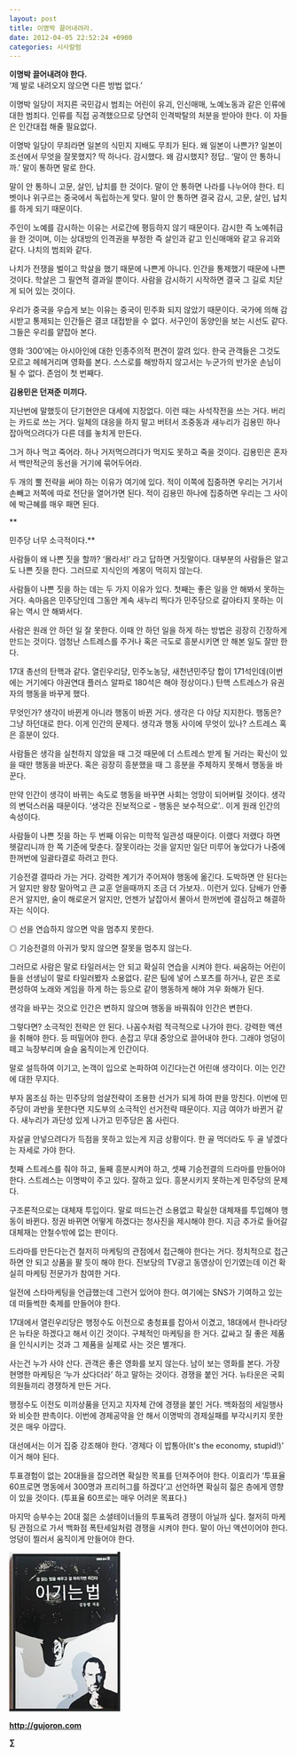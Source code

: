 ```yaml
---
layout: post
title: 이명박 끌어내려라.
date: 2012-04-05 22:52:24 +0900
categories: 시사칼럼
---
```

**이명박 끌어내려야 한다.**  
‘제 발로 내려오지 않으면 다른 방법 없다.’ 

이명박 일당이 저지른 국민감시 범죄는 어린이 유괴, 인신매매, 노예노동과 같은 인류에 대한 범죄다. 인류를 직접 공격했으므로 당연히 인격박탈의 처분을 받아야 한다. 이 자들은 인간대접 해줄 필요없다. 

이명박 일당이 무죄라면 일본의 식민지 지배도 무죄가 된다. 왜 일본이 나쁜가? 일본이 조선에서 무엇을 잘못했지? 딱 하나다. 감시했다. 왜 감시했지? 정답.. ‘말이 안 통하니까.’ 말이 통하면 말로 한다. 

말이 안 통하니 고문, 살인, 납치를 한 것이다. 말이 안 통하면 나라를 나누어야 한다. 티벳이나 위구르는 중국에서 독립하는게 맞다. 말이 안 통하면 결국 감시, 고문, 살인, 납치를 하게 되기 때문이다. 

주인이 노예를 감시하는 이유는 서로간에 평등하지 않기 때문이다. 감시한 즉 노예취급을 한 것이며, 이는 상대방의 인격권을 부정한 즉 살인과 같고 인신매매와 같고 유괴와 같다. 나치의 범죄와 같다. 

나치가 전쟁을 벌이고 학살을 했기 때문에 나쁜게 아니다. 인간을 통제했기 때문에 나쁜 것이다. 학살은 그 필연적 결과일 뿐이다. 사람을 감시하기 시작하면 결국 그 길로 치닫게 되어 있는 것이다. 

우리가 중국을 우습게 보는 이유는 중국이 민주화 되지 않았기 때문이다. 국가에 의해 감시받고 통제되는 인간들은 결코 대접받을 수 없다. 서구인이 동양인을 보는 시선도 같다. 그들은 우리를 얕잡아 본다. 

영화 ‘300’에는 아시아인에 대한 인종주의적 편견이 깔려 있다. 한국 관객들은 그것도 모르고 헤헤거리며 영화를 본다. 스스로를 해방하지 않고서는 누군가의 반가운 손님이 될 수 없다. 존엄이 첫 번째다. 





**김용민은 던져준 미끼다.** 

지난번에 말했듯이 단기현안은 대세에 지장없다. 이런 때는 사석작전을 쓰는 거다. 버리는 카드로 쓰는 거다. 일체의 대응을 하지 말고 버텨서 조중동과 새누리가 김용민 하나 잡아먹으려다가 다른 데를 놓치게 만든다. 

그거 하나 먹고 죽어라. 하나 거저먹으려다가 먹지도 못하고 죽을 것이다. 김용민은 혼자서 백만적군의 동선을 거기에 묶어두어라. 

두 개의 뿔 전략을 써야 하는 이유가 여기에 있다. 적이 이쪽에 집중하면 우리는 거기서 손빼고 저쪽에 따로 전단을 열어가면 된다. 적이 김용민 하나에 집중하면 우리는 그 사이에 박근혜를 매우 패면 된다. 


** 



민주당 너무 소극적이다.** 

사람들이 왜 나쁜 짓을 할까? ‘몰라서!’ 라고 답하면 거짓말이다. 대부분의 사람들은 알고도 나쁜 짓을 한다. 그러므로 지식인의 계몽이 먹히지 않는다. 

사람들이 나쁜 짓을 하는 데는 두 가지 이유가 있다. 첫째는 좋은 일을 안 해봐서 못하는 거다. 속마음은 민주당인데 그동안 계속 새누리 찍다가 민주당으로 갈아타지 못하는 이유는 역시 안 해봐서다. 

사람은 원래 안 하던 일 잘 못한다. 이때 안 하던 일을 하게 하는 방법은 굉장히 긴장하게 만드는 것이다. 엄청난 스트레스를 주거나 혹은 극도로 흥분시키면 안 해본 일도 잘만 한다. 

17대 총선의 탄핵과 같다. 열린우리당, 민주노농당, 새천년민주당 합이 171석인데(이번에는 거기에다 야권연대 플러스 알파로 180석은 해야 정상이다.) 탄핵 스트레스가 유권자의 행동을 바꾸게 했다. 

무엇인가? 생각이 바뀐게 아니라 행동이 바뀐 거다. 생각은 다 야당 지지한다. 행동은? 그냥 하던대로 한다. 이게 인간의 문제다. 생각과 행동 사이에 무엇이 있나? 스트레스 혹은 흥분이 있다. 

사람들은 생각을 실천하지 않았을 때 그것 때문에 더 스트레스 받게 될 거라는 확신이 있을 때만 행동을 바꾼다. 혹은 굉장히 흥분했을 때 그 흥분을 주체하지 못해서 행동을 바꾼다. 

만약 인간이 생각이 바뀌는 속도로 행동을 바꾸면 사회는 엉망이 되어버릴 것이다. 생각의 변덕스러움 때문이다. ‘생각은 진보적으로 - 행동은 보수적으로’.. 이게 원래 인간의 속성이다. 

사람들이 나쁜 짓을 하는 두 번째 이유는 미학적 일관성 때문이다. 이랬다 저랬다 하면 헷갈리니까 한 쪽 기준에 맞춘다. 잘못이라는 것을 알지만 일단 미루어 놓았다가 나중에 한꺼번에 일괄타결로 하려고 한다. 

기승전결 결따라 가는 거다. 강력한 계기가 주어져야 행동에 옮긴다. 도박하면 안 된다는거 알지만 왕창 말아먹고 큰 교훈 얻을때까지 조금 더 가보자.. 이런거 있다. 담배가 안좋은거 알지만, 술이 해로운거 알지만, 언젠가 날잡아서 몰아서 한꺼번에 결심하고 해결하자는 식이다. 

◎ 선을 연습하지 않으면 악을 멈추지 못한다.

  
◎ 기승전결의 아귀가 맞지 않으면 잘못을 멈추지 않는다. 

그러므로 사람은 말로 타일러서는 안 되고 확실히 연습을 시켜야 한다. 싸움하는 어린이들을 선생님이 말로 타일러봤자 소용없다. 같은 팀에 넣어 스포츠를 하거나, 같은 조로 편성하여 노래와 게임을 하게 하는 등으로 같이 행동하게 해야 겨우 화해가 된다. 

생각을 바꾸는 것으로 인간은 변하지 않으며 행동을 바꿔줘야 인간은 변한다. 

그렇다면? 소극적인 전략은 안 된다. 나꼼수처럼 적극적으로 나가야 한다. 강력한 액션을 취해야 한다. 등 떠밀어야 한다. 손잡고 무대 중앙으로 끌어내야 한다. 그래야 엉덩이 떼고 늑장부리며 슬슬 움직이는게 인간이다. 

말로 설득하여 이기고, 논객이 입으로 논파하여 이긴다는건 어린애 생각이다. 이는 인간에 대한 무지다. 

부자 몸조심 하는 민주당의 엄살전략이 조용한 선거가 되게 하여 판을 망친다. 이번에 민주당이 과반을 못한다면 지도부의 소극적인 선거전략 때문이다. 지금 여야가 바뀐거 같다. 새누리가 과단성 있게 나가고 민주당은 몸 사린다. 

자살골 안넣으려다가 득점을 못하고 있는게 지금 상황이다. 한 골 먹더라도 두 골 넣겠다는 자세로 가야 한다. 

첫째 스트레스를 줘야 하고, 둘째 흥분시켜야 하고, 셋째 기승전결의 드라마를 만들어야 한다. 스트레스는 이명박이 주고 있다. 잘하고 있다. 흥분시키지 못하는게 민주당의 문제다. 

구조론적으로는 대체재 투입이다. 말로 떠드는건 소용없고 확실한 대체재를 투입해야 행동이 바뀐다. 정권 바뀌면 어떻게 하겠다는 청사진을 제시해야 한다. 지금 추가로 들어갈 대체재는 안철수밖에 없는 판이다. 

드라마를 만든다는건 철저히 마케팅의 관점에서 접근해야 한다는 거다. 정치적으로 접근하면 안 되고 상품을 팔 듯이 해야 한다. 진보당의 TV광고 동영상이 인기였는데 이건 확실히 마케팅 전문가가 참여한 거다. 

일전에 스타마케팅을 언급했는데 그런거 있어야 한다. 여기에는 SNS가 기여하고 있는데 떠들썩한 축제를 만들어야 한다. 

17대에서 열린우리당은 행정수도 이전으로 충청표를 잡아서 이겼고, 18대에서 한나라당은 뉴타운 하겠다고 해서 이긴 것이다. 구체적인 마케팅을 한 거다. 값싸고 질 좋은 제품을 인식시키는 것과 그 제품을 실제로 사는 것은 별개다. 

사는건 누가 사야 산다. 관객은 좋은 영화를 보지 않는다. 남이 보는 영화를 본다. 가장 현명한 마케팅은 ‘누가 샀다더라’ 하고 말하는 것이다. 경쟁을 붙인 거다. 뉴타운은 국회의원들끼리 경쟁하게 만든 거다. 

행정수도 이전도 미끼상품을 던지고 지자체 간에 경쟁을 붙인 거다. 백화점의 세일행사와 비슷한 판촉이다. 이번에 경제공약을 안 해서 이명박의 경제실패를 부각시키지 못한 것은 매우 아깝다. 

대선에서는 이거 집중 강조해야 한다. ‘경제다 이 밥통아(It's the economy, stupid!)’ 이거 해야 된다. 

투표경험이 없는 20대들을 잡으려면 확실한 목표를 던져주어야 한다. 이효리가 ‘투표율 60프로면 명동에서 300명과 프리허그를 하겠다’고 선언하면 확실히 젊은 층에게 영향이 있을 것이다. (투표율 60프로는 매우 어려운 목표다.) 



마지막 승부수는 20대 젊은 소셜테이너들의 투표독려 경쟁이 아닐까 싶다. 철저히 마케팅 관점으로 가서 백화점 폭탄세일처럼 경쟁을 시켜야 한다. 말이 아닌 액션이어야 한다. 엉덩이 찔러서 움직이게 만들어야 한다. 















<a href="?mid=WaytoWin" target="_self"><img alt="0.JPG" src="files/attach/images/199/290/248/123456.JPG" width="200" height="287" /> </a>







**http://gujoron.com**  


**∑**